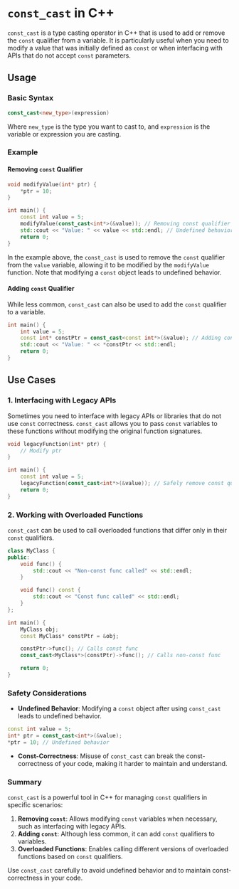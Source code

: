 # `const_cast` in C++

`const_cast` is a type casting operator in C++ that is used to add or remove the `const` qualifier from a variable. It is particularly useful when you need to modify a value that was initially defined as `const` or when interfacing with APIs that do not accept `const` parameters.

## Usage

### Basic Syntax

```cpp
const_cast<new_type>(expression)
```

Where `new_type` is the type you want to cast to, and `expression` is the variable or expression you are casting.

### Example

#### Removing `const` Qualifier

```cpp
void modifyValue(int* ptr) {
    *ptr = 10;
}

int main() {
    const int value = 5;
    modifyValue(const_cast<int*>(&value)); // Removing const qualifier
    std::cout << "Value: " << value << std::endl; // Undefined behavior
    return 0;
}
```

In the example above, the `const_cast` is used to remove the `const` qualifier from the `value` variable, allowing it to be modified by the `modifyValue` function. Note that modifying a `const` object leads to undefined behavior.

#### Adding `const` Qualifier

While less common, `const_cast` can also be used to add the `const` qualifier to a variable.

```cpp
int main() {
    int value = 5;
    const int* constPtr = const_cast<const int*>(&value); // Adding const qualifier
    std::cout << "Value: " << *constPtr << std::endl;
    return 0;
}
```

## Use Cases

### 1. Interfacing with Legacy APIs

Sometimes you need to interface with legacy APIs or libraries that do not use `const` correctness. `const_cast` allows you to pass `const` variables to these functions without modifying the original function signatures.

```cpp
void legacyFunction(int* ptr) {
    // Modify ptr
}

int main() {
    const int value = 5;
    legacyFunction(const_cast<int*>(&value)); // Safely remove const qualifier
    return 0;
}
```

### 2. Working with Overloaded Functions

`const_cast` can be used to call overloaded functions that differ only in their `const` qualifiers.

```cpp
class MyClass {
public:
    void func() {
        std::cout << "Non-const func called" << std::endl;
    }

    void func() const {
        std::cout << "Const func called" << std::endl;
    }
};

int main() {
    MyClass obj;
    const MyClass* constPtr = &obj;

    constPtr->func(); // Calls const func
    const_cast<MyClass*>(constPtr)->func(); // Calls non-const func

    return 0;
}
```

### Safety Considerations

- **Undefined Behavior**: Modifying a `const` object after using `const_cast` leads to undefined behavior.
  
```cpp
const int value = 5;
int* ptr = const_cast<int*>(&value);
*ptr = 10; // Undefined behavior
```

- **Const-Correctness**: Misuse of `const_cast` can break the const-correctness of your code, making it harder to maintain and understand.

### Summary

`const_cast` is a powerful tool in C++ for managing `const` qualifiers in specific scenarios:

1. **Removing `const`**: Allows modifying `const` variables when necessary, such as interfacing with legacy APIs.
2. **Adding `const`**: Although less common, it can add `const` qualifiers to variables.
3. **Overloaded Functions**: Enables calling different versions of overloaded functions based on `const` qualifiers.

Use `const_cast` carefully to avoid undefined behavior and to maintain const-correctness in your code.